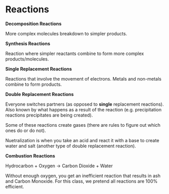 # Reactions

**Decomposition Reactions**

More complex molecules breakdown to simpler products.

**Synthesis Reactions**

Reaction where simpler reactants combine to form more complex
products/molecules.

**Single Replacement Reactions**

Reactions that involve the movement of electrons. Metals and non-metals combine
to form products.

**Double Replacement Reactions**

Everyone switches partners (as opposed to **single** replacement reactions).
Also known by what happens as a result of the reaction (e.g. precipitation
reactions precipitates are being created).

Some of these reactions create gases (there are rules to figure out which ones
do or do not).

Nuetralization is when you take an acid and react it with a base to create water
and salt (another type of double replacement reaction).

**Combustion Reactions**

Hydrocarbon + Oxygen -> Carbon Dioxide + Water

Without enough oxygen, you get an inefficient reaction that results in ash and
Carbon Monoxide. For this class, we pretend all reactions are 100% efficient.
